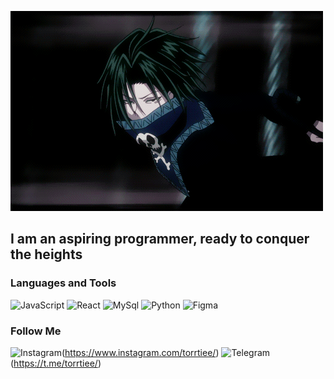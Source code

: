 ![Header](https://github.com/Bektur211/Bektur211/blob/main/assets/feitan.gif)

## I am an aspiring programmer, ready to conquer the heights

### Languages and Tools
![JavaScript](https://img.shields.io/badge/-JavaScript-090909?style=for-the-badge&logo=javascript)
![React](https://img.shields.io/badge/-React-090909?style=for-the-badge&logo=react)
![MySql](https://img.shields.io/badge/-MySql-090909?style=for-the-badge&logo=mysql&logoColor=006488)
![Python](https://img.shields.io/badge/-Python-090909?style=for-the-badge&logo=python)
![Figma](https://img.shields.io/badge/-Figma-090909?style=for-the-badge&logo=figma)


### Follow Me
![Instagram](https://img.shields.io/badge/-Instagram-090909?style=for-the-badge&logo=instagram)(https://www.instagram.com/torrtiee/)
![Telegram](https://img.shields.io/badge/-Telegram-090909?style=for-the-badge&logo=telegram)(https://t.me/torrtiee/)